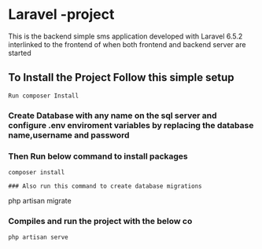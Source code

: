 # Laravel -project
This is the backend simple sms application developed with Laravel 6.5.2 interlinked to the frontend of when both frontend and backend server are started
## To Install the Project Follow this simple setup
```
Run composer Install
```
### Create Database with any name on the sql server and configure .env enviroment variables by replacing the database name,username and password

### Then Run below command to install packages
```
composer install

### Also run this command to create database migrations
```
php artisan migrate

### Compiles and run the project with the below co
```
php artisan serve

